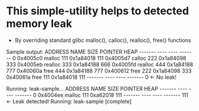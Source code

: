 # This simple-utility helps to detected memory leak
* By overriding standard glibc malloc(), calloc(), realloc(), free() functions

Sample output:
ADDRESS     NAME    SIZE    POINTER     HEAP
-------     ----    ----    -------     0
0x4005c0    malloc  111     0x1a84018   111
0x4005d7    calloc  222     0x1a84098   333
0x4005eb    realloc 333     0x1a84188   666
0x4005fd    realloc 444     0x1a84188   777
0x40060a    free    444     0x1a84188   777
0x400612    free    222     0x1a84098   333
0x40061a    free    111     0x1a84018   111
-------     ----    ----    -------     0     <- No leak!

Running: leak-sample...
ADDRESS     NAME    SIZE    POINTER     HEAP
-------     ----    ----    -------     0
0x4004ee    malloc  111     0xa62018    111
-------     ----    ----    -------     111   <- Leak detected!
Running: leak-sample [complete]